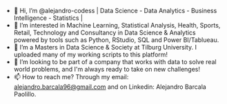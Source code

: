 - 👋 Hi, I’m @alejandro-codess  | Data Science - Data Analytics - Business Intelligence - Statistics |   
- 👀 I’m interested in Machine Learning, Statistical Analysis, Health, Sports, Retail, Technology and Consultancy in Data Science & Analytics powered by tools such as Python, RStudio, SQL and Power BI/Tablueau.
- 🌱 I’m a Masters in Data Science & Society at Tilburg University. I uploaded many of my working scripts to this platform!
- 💞️ I’m looking to be part of a company that works with data to solve real world problems, and I'm always ready to take on new challenges!
- 📫 How to reach me? Through my email: alejandro.barcala96@gmail.com and on Linkedin: Alejandro Barcala Paolillo.

<!---
alejandro-codess/alejandro-codess is a ✨ special ✨ repository because its `README.md` (this file) appears on your GitHub profile.
You can click the Preview link to take a look at your changes.
--->
